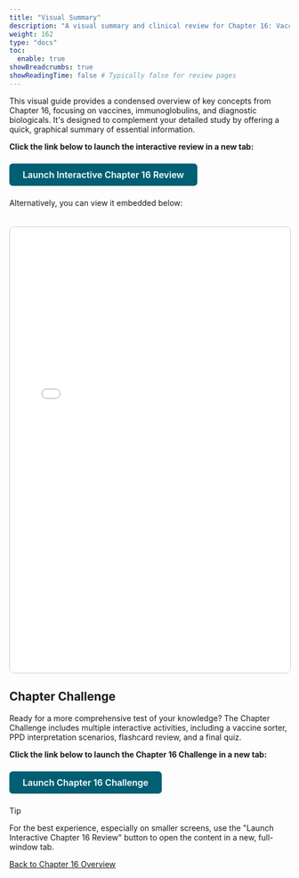 ```yaml
---
title: "Visual Summary"
description: "A visual summary and clinical review for Chapter 16: Vaccines & Immunoglobulins."
weight: 162
type: "docs"
toc:
  enable: true
showBreadcrumbs: true
showReadingTime: false # Typically false for review pages
---
```


This visual guide provides a condensed overview of key concepts from Chapter 16, focusing on vaccines, immunoglobulins, and diagnostic biologicals. It's designed to complement your detailed study by offering a quick, graphical summary of essential information.

**Click the link below to launch the interactive review in a new tab:**

<a href="/pathoDocs/pharmtx/ch16-review.html" target="_blank" rel="noopener noreferrer" class="btn btn-primary">Launch Interactive Chapter 16 Review</a>

Alternatively, you can view it embedded below:

<iframe src="/pathoDocs/pharmtx/ch16-review.html" width="100%" height="800px" style="border:1px solid #ccc; border-radius: 8px; margin-top: 20px;">
  Your browser does not support iframes. Please <a href="/pathoDocs/pharmtx/ch16-review.html" target="_blank" rel="noopener noreferrer">click here to view the content</a>.
</iframe>


## Chapter Challenge

Ready for a more comprehensive test of your knowledge? The Chapter Challenge includes multiple interactive activities, including a vaccine sorter, PPD interpretation scenarios, flashcard review, and a final quiz.

**Click the link below to launch the Chapter 16 Challenge in a new tab:**

<a href="/pathoDocs/pharmtx/ch16-challenge.html" target="_blank" rel="noopener noreferrer" class="btn btn-primary">Launch Chapter 16 Challenge</a>

> [!TIP]
> For the best experience, especially on smaller screens, use the "Launch Interactive Chapter 16 Review" button to open the content in a new, full-window tab.

[Back to Chapter 16 Overview](../)

<style>
.btn-primary {
  display: inline-block;
  font-weight: 600;
  color: #fff;
  background-color: #005f73; /* Using color from ch10 example */
  border-color: #005f73;   /* Using color from ch10 example */
  text-align: center;
  vertical-align: middle;
  user-select: none;
  padding: 0.5rem 1.5rem;
  font-size: 1rem;
  line-height: 1.5;
  border-radius: 0.375rem;
  transition: color 0.15s ease-in-out, background-color 0.15s ease-in-out, border-color 0.15s ease-in-out, box-shadow 0.15s ease-in-out;
  text-decoration: none;
  margin: 0.5rem 0;
}
.btn-primary:hover {
  background-color: #0a9396; /* Using color from ch10 example */
  border-color: #0a9396;   /* Using color from ch10 example */
  color: #e9ecef;
  text-decoration: none;
}
</style>

